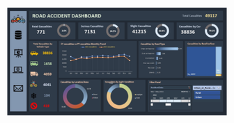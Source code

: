 ![Road Accident Dashboard](https://github.com/vn33/Road-Accident-Dashboard-EXCEL/blob/master/dashboard.jpg)
